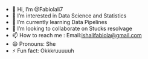 - 👋 Hi, I’m @Fabiolali7
- 👀 I’m interested in Data Science and Statistics
- 🌱 I’m currently learning Data Pipelines
- 💞️ I’m looking to collaborate on Stucks resolvage
- 📫 How to reach me : Email:ishalifabiola@gmail.com
- 😄 Pronouns: She
- ⚡ Fun fact: Okkkruuuuuh
